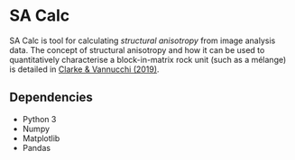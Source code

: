 # SA Calc

SA Calc is tool for calculating *structural anisotropy* from image analysis data. The concept of structural anisotropy and how it can be used to quantitatively characterise a block-in-matrix rock unit (such as a mélange) is detailed in [Clarke & Vannucchi (2019)](https://www.sciencedirect.com/science/article/pii/S0191814119301178).

## Dependencies
-	Python 3
-	Numpy
-	Matplotlib
-	Pandas
